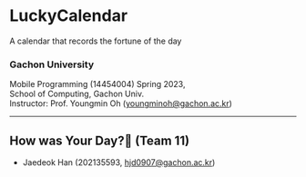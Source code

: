 # LuckyCalendar
A calendar that records the fortune of the day
### Gachon University
Mobile Programming (14454004) Spring 2023,<br/>
School of Computing, Gachon Univ.<br/>
Instructor: Prof. Youngmin Oh (youngminoh@gachon.ac.kr)

---
## How was Your Day?👋 (Team 11)
 - Jaedeok Han (202135593, <hjd0907@gachon.ac.kr>)

